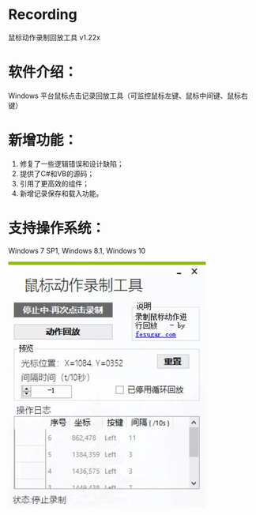 # Recording
鼠标动作录制回放工具 v1.22x

# 软件介绍：
  Windows 平台鼠标点击记录回放工具（可监控鼠标左键、鼠标中间键、鼠标右键）

# 新增功能：
  1.  修复了一些逻辑错误和设计缺陷；
  2.  提供了C#和VB的源码；
  3.  引用了更高效的组件；
  4.  新增记录保存和载入功能。

  
# 支持操作系统：
  Windows 7 SP1, 
  Windows 8.1, 
  Windows 10 

![鼠标动作录制工具](https://github.com/fesugar/Recording/raw/master/screen.JPG)